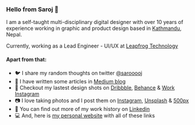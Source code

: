 
### Hello from Saroj 👋 

I am a self-taught multi-disciplinary digital designer with over 10 years of experience working in graphic and product design based in  [Kathmandu](https://goo.gl/maps/MD45ZGNX9iMKDKLt6), Nepal.

Currently, working as a Lead Engineer - UI/UX at  [Leapfrog Technology](https://www.lftechnology.com/)
  
  #### Apart from that:
 - 🐦 I share my random thoughts on twitter [@sarooooj](https://twitter.com/sarooooj) 
 - 📝 I have written some articles in [Medium blog](https://medium.com/@sarojshahi)
 - 🏀 Checkout my lastest design shots on [Dribbble](https://dribbble.com/sarojshahi), [Behance](https://www.behance.net/sarojshahi) & [Work Instagram](https://www.instagram.com/_sarojshahi/)
 - 📷 I love taking photos and I post them on [Instagram](https://www.instagram.com/sarooooj_/), [Unsplash](https://unsplash.com/@sarojshahi) & [500px](http://500px.com/sarojshahi)
 - 💼 You can find out more of my work history on [Linkedin](https://www.linkedin.com/in/sarojshahi/)
  - 💻 And, here is [my personal website](https://www.sarojshahi.com/) with all of these links

